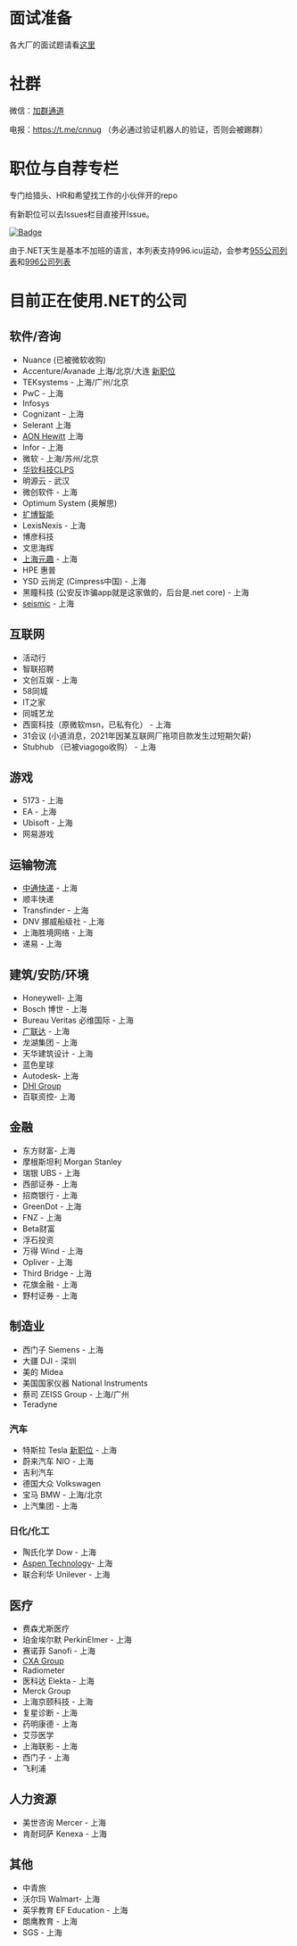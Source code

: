 # 面试准备

各大厂的面试题请看[这里](https://github.com/dotnet-cn/jobs/blob/master/interview_questions.md)

# 社群
微信：[加群通道](https://github.com/dotnet-cn/jobs/issues/13)

电报：https://t.me/cnnug （务必通过验证机器人的验证，否则会被踢群）

# 职位与自荐专栏
专门给猎头、HR和希望找工作的小伙伴开的repo

有新职位可以去Issues栏目直接开Issue。

[![Badge](https://img.shields.io/badge/link-996.icu-red.svg)](https://996.icu/#/en_US)

由于.NET天生是基本不加班的语言，本列表支持996.icu运动，会参考[955公司列表](https://github.com/formulahendry/955.WLB)和[996公司列表](https://github.com/996icu/996.ICU)

# 目前正在使用.NET的公司 
## 软件/咨询
- Nuance (已被微软收购)
- Accenture/Avanade 上海/北京/大连 [新职位](https://github.com/dotnet-cn/jobs/issues/10)
- TEKsystems  - 上海/广州/北京
- PwC - 上海
- Infosys
- Cognizant - 上海
- Selerant 上海
- [AON Hewitt](http://www.aon.com) 上海
- Infor - 上海
- 微软 - 上海/苏州/北京
- [华钦科技CLPS](http://www.clps.com.cn/)
- 明源云 - 武汉
- 微创软件 - 上海
- Optimum System (奥解思)
- [扩博智能](https://www.clobotics.com/)
- LexisNexis - 上海
- 博彦科技
- 文思海辉
- [上海元趣](http://www.yuanqutech.com/) - 上海
- HPE 惠普
- YSD 云尚定 (Cimpress中国) - 上海
- 黑瞳科技 (公安反诈骗app就是这家做的，后台是.net core) - 上海
- [seismic](https://seismic.com/)  - 上海

## 互联网
- 活动行
- 智联招聘
- 文创互娱 - 上海
- 58同城
- IT之家
- 同城艺龙
- 西窗科技（原微软msn，已私有化） - 上海
- 31会议 (小道消息，2021年因某互联网厂拖项目款发生过短期欠薪)
- Stubhub （已被viagogo收购） - 上海

## 游戏
- 5173 - 上海
- EA - 上海
- Ubisoft - 上海
- 网易游戏

## 运输物流
- [中通快递](http://www.zto.com) - 上海
- 顺丰快递 
- Transfinder - 上海
- DNV 挪威船级社 - 上海
- 上海胜境网络 - 上海
- 递易 - 上海

## 建筑/安防/环境
- Honeywell- 上海
- Bosch 博世 - 上海
- Bureau Veritas 必维国际 - 上海
- [广联达](https://www.glodon.com/) - 上海
- 龙湖集团 - 上海
- 天华建筑设计 - 上海
- 蓝色星球
- Autodesk- 上海
- [DHI Group](https://www.dhigroup.com)
- 百联资控- 上海

## 金融
- 东方财富- 上海
- 摩根斯坦利 Morgan Stanley
- 瑞银 UBS - 上海
- 西部证券 - 上海
- 招商银行 - 上海
- GreenDot - 上海
- FNZ - 上海
- Beta财富
- 浮石投资
- 万得 Wind - 上海
- Opliver - 上海
- Third Bridge - 上海
- 花旗金融 - 上海
- 野村证券 - 上海

## 制造业 
- 西门子 Siemens - 上海
- 大疆 DJI - 深圳 
- 美的 Midea
- 美国国家仪器 National Instruments 
- 蔡司 ZEISS Group - 上海/广州
- Teradyne 

### 汽车
- 特斯拉 Tesla [新职位](https://github.com/dotnet-cn/jobs/issues/12) - 上海
- 蔚来汽车 NIO - 上海
- 吉利汽车 
- 德国大众 Volkswagen 
- 宝马 BMW - 上海/北京
- 上汽集团 - 上海

### 日化/化工
- 陶氏化学 Dow - 上海
- [Aspen Technology](https://www.aspentech.com/)- 上海
- 联合利华 Unilever - 上海

## 医疗
- 费森尤斯医疗
- 珀金埃尔默 PerkinElmer - 上海
- 赛诺菲 Sanofi - 上海
- [CXA Group](https://www.linkedin.com/company/cxagroup) 
- Radiometer
- 医科达 Elekta - 上海
- Merck Group 
- 上海京颐科技 - 上海
- 复星诊断 - 上海
- 药明康德 - 上海
- 艾莎医学
- 上海联影 - 上海
- 西门子 - 上海
- 飞利浦 

## 人力资源
- 美世咨询 Mercer - 上海
- 肯耐珂萨 Kenexa - 上海

## 其他
- 中青旅
- 沃尔玛 Walmart- 上海
- 英孚教育 EF Education - 上海
- 朗鹰教育 - 上海
- SGS - 上海
